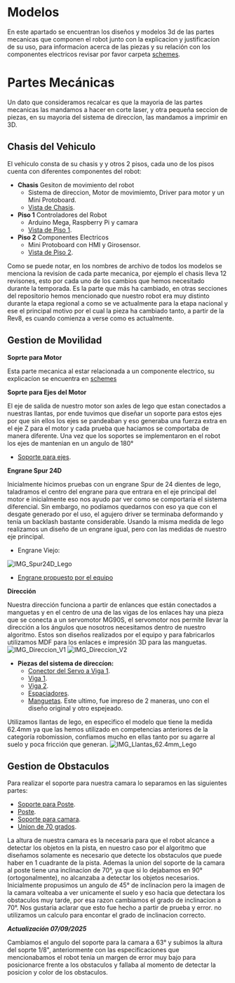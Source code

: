 Modelos 
===
En este apartado se encuentran los diseños y modelos 3d de las partes mecanicas que componen el robot junto con la explicacion y justificacíon de su uso, para informacíon acerca de las piezas y su relación con los componentes electricos revisar por favor carpeta [schemes](/schemes/README.md).

Partes Mecánicas
===
Un dato que consideramos recalcar es que la mayoria de las partes mecanicas las mandamos a hacer en corte laser, y otra pequeña seccion de piezas, en su mayoria del sistema de direccíon, las mandamos a imprimir en 3D.

## Chasis del Vehiculo
El vehiculo consta de su chasis y y otros 2 pisos, cada uno de los pisos cuenta con diferentes componentes del robot:
- **Chasis** Gesiton de movimiento del robot
  - Sistema de direccion, Motor de movimiemto, Driver para motor y un Mini Protoboard.
  - [Vista de Chasis](/models/S25_Chasis_Rev12.STL).
- **Piso 1** Controladores del Robot
  - Arduino Mega, Raspberry Pi y camara
  - [Vista de Piso 1](/models/S25_BS_Rev6.STL).
- **Piso 2** Componentes Electricos
  - Mini Protoboard con HMI y Girosensor.
  - [Vista de Piso 2](/models/S25_Piso3_Rev1.STL).
 
Como se puede notar, en los nombres de archivo de todos los modelos se menciona la revisíon de cada parte mecanica, por ejemplo el chasis lleva 12 revisones, esto por cada uno de los cambios que hemos necesitado durante la temporada. Es la parte que más ha cambiado, en otras secciones del repositorio hemos mencionado que nuestro robot era muy distinto durante la etapa regional a como se ve actualmente para la etapa nacional y ese el principal motivo por el cual la pieza ha cambiado tanto, a partir de la Rev8, es cuando comienza a verse como es actualmente.

## Gestion de Movilidad
**Soprte para Motor**

Esta parte mecanica al estar relacionada a un componente electrico, su explicacíon se encuentra en [schemes](/schemes/README.md)

**Soprte para Ejes del Motor**

El eje de salida de nuestro motor son axles de lego que estan conectados a nuestras llantas, por ende tuvimos que diseñar un soporte para estos ejes por que sin ellos los ejes se pandeaban y eso generaba una fuerza extra en el eje Z para el motor y cada prueba que haciamos se comportaba de manera diferente. Una vez que los soportes se implementaron en el robot los ejes de mantenian en un angulo de 180°
- [Soporte para ejes](/models/S25_Soporte_Eje_Motor_Rev1.STL).

**Engrane Spur 24D**

Inicialmente hicimos pruebas con un engrane Spur de 24 dientes de lego, taladramos el centro del engrane para que entrara en el eje principal del motor e inicialmente eso nos ayudo par ver como se comportaría el sistema diferencial. Sin embargo, no podíamos quedarnos con eso ya que con el desgate generado por el uso, el agujero driver se terminaba deformando y tenía un backlash bastante considerable. Usando la misma medida de lego realizamos un diseño de un engrane igual, pero con las medidas de nuestro eje principal.

- Engrane Viejo:

![IMG_Spur24D_Lego](IMG_Spur24D_Lego.jpeg)

- [Engrane propuesto por el equipo](/models/S25_Spur_24D_Rev3.STL)


**Dirección** 

Nuestra dirección funciona a partir de enlances que están conectados a manguetas y en el centro de una de las vigas de los enlaces hay una pieza que se conecta a un servomotor MG90S, el servomotor nos permite llevar la dirección a los ángulos que nosotros necesitamos dentro de nuestro algoritmo. Estos son diseños realizados por el equipo y para fabricarlos utilizamos MDF para los enlaces e impresión 3D para las manguetas.
![IMG_Direccion_V1](IMG_Direccion_V1.jpeg)
![IMG_Direccion_V2](IMG_Direccion_V2.jpeg)

- **Piezas del sistema de direccíon:**
  - [Conector del Servo a Viga 1](/models/S25_Conexion_Servo-enlace_Rev2.STL).
  - [Viga 1](/models/S25_Enlace_Direccion_Rev5.STL).
  - [Viga 2](/models/S25_Soporte_Servo_Rev4.STL).
  - [Espaciadores](/models/S25_Rondana_Direccion_Rev1.STL).
  - [Manguetas](/models/S25_Mangueta_Rev1.STL).
 Este ultimo, fue impreso de 2 maneras, uno con el diseño original y otro espejeado.

Utilizamos llantas de lego, en especifico el modelo que tiene la medida 62.4mm ya que las hemos utilizado en competencias anteriores de la categoría robomission, confiamos mucho en ellas tanto por su agarre al suelo y poca fricción que generan.
![IMG_Llantas_62.4mm_Lego](IMG_Llantas_62.4mm_Lego.webp)


## Gestion de Obstaculos
Para realizar el soporte para nuestra camara lo separamos en las siguientes partes:
  - [Soporte para Poste](/models/S25_Soporte_Poste_Camara_Rev1.STL).
  - [Poste](/models/S25_Poste_Camara_Rev1.STL).
  - [Soporte para camara](/models/S25_Soporte_Camara_Rev1.STL).
  - [Union de 70 grados](/models/S25_Union_70_grados_Camara_Rev1.STL).

La altura de nuestra camara es la necesaria para que el robot alcance a detectar los objetos en la pista, en nuestro caso por el algoritmo que diseñamos solamente es necesario que detecte los obstaculos que puede haber en 1 cuadrante de la pista. Ademas la union del soporte de la camara al poste tiene una inclinacíon de 70°, ya que si lo dejabamos en 90°(ortogonalmente), no alcanzaba a detectar los objetos necesarios. Inicialmente propusimos un angulo de 45° de inclinacíon pero la imagen de la camara volteaba a ver unicamente el suelo y eso hacia que detectara los obstaculos muy tarde,  por esa razon cambiamos el grado de inclinacion a 70°. Nos gustaria aclarar que esto fue hecho a partir de prueba y error. no utilizamos un calculo para encontar el grado de inclinacion correcto. 

***Actualización 07/09/2025***

Cambiamos el angulo del soporte para la camara a 63° y subimos la altura del soprte 1/8", anteriormente con las especificaciones que mencionabamos el robot tenia un margen de error muy bajo para posicionarce frente a los obstaculos y fallaba al momento de detectar la posicion y color de los obstaculos.
